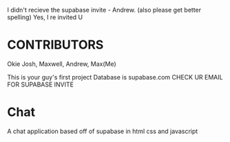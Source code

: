 I didn't recieve the supabase invite - Andrew. (also please get better spelling)
Yes, I re invited U

# CONTRIBUTORS
Okie Josh, Maxwell, Andrew, Max(Me)

This is your guy's first project
Database is supabase.com
CHECK UR EMAIL FOR SUPABASE INVITE


# Chat
A chat application based off of supabase in html css and javascript